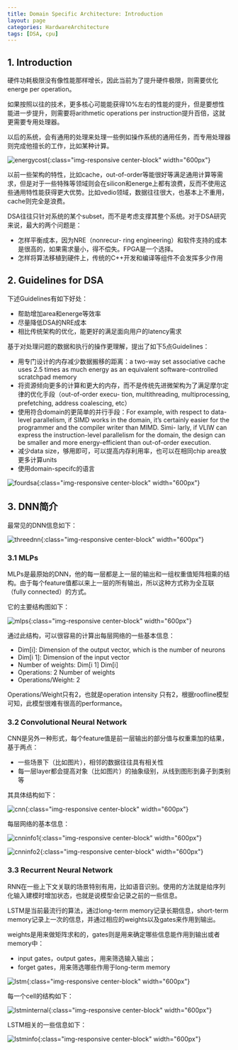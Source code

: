 ```yaml
---
title: Domain Specific Architecture: Introduction
layout: page
categories: HardwareArchitecture
tags: [DSA, cpu]
---
```


## 1. Introduction
硬件功耗极限没有像性能那样增长，因此当前为了提升硬件极限，则需要优化energe per operation。

如果按照以往的技术，更多核心可能能获得10%左右的性能的提升，但是要想性能进一步提升，则需要将arithmetic operations per instruction提升百倍，这就更需要专用处理器。

以后的系统，会有通用的处理来处理一些例如操作系统的通用任务，而专用处理器则完成他擅长的工作，比如某种计算。

![energycost](/assets/dsa/energy_cost.png){:class="img-responsive center-block" width="600px"}

以前一些架构的特性，比如cache，out-of-order等能很好等满足通用计算等需求，但是对于一些特殊等领域则会在silicon和energe上都有浪费，反而不使用这些通用特性能获得更大优势。比如vedio领域，数据往往很大，也基本上不重用，cache则完全是浪费。

DSA往往只针对系统的某个subset，而不是考虑支撑其整个系统。对于DSA研究来说，最大的两个问题是：
- 怎样平衡成本，因为NRE（nonrecur- ring engineering）和软件支持的成本是很高的，如果需求量小，得不偿失。FPGA是一个选择。
- 怎样将算法移植到硬件上，传统的C++开发和编译等组件不会发挥多少作用

## 2. Guidelines for DSA
下述Guidelines有如下好处：
- 帮助增加area和energe等效率
- 尽量降低DSA的NRE成本
- 相比传统架构的优化，能更好的满足面向用户的latency需求

基于对处理问题的数据和执行的操作更理解，提出了如下5点Guidelines：
- 用专门设计的内存减少数据搬移的距离：a two-way set associative cache uses 2.5 times as much energy as an equivalent software-controlled scratchpad memory
- 将资源倾向更多的计算和更大的内存，而不是传统先进微架构为了满足摩尔定律的优化手段（out-of-order execu- tion, multithreading, multiprocessing, prefetching, address coalescing, etc）
- 使用符合domain的更简单的并行手段：For example, with respect to data-level parallelism, if SIMD works in the domain, it’s certainly easier for the programmer and the compiler writer than MIMD. Simi- larly, if VLIW can express the instruction-level parallelism for the domain, the design can be smaller and more energy-efficient than out-of-order execution.
- 减少data size，够用即可，可以提高内存利用率，也可以在相同chip area放更多计算units
- 使用domain-specifc的语言

![fourdsa](/assets/dsa/four_dsa.png){:class="img-responsive center-block" width="600px"}

## 3. DNN简介
最常见的DNN信息如下：

![threednn](/assets/dsa/three_dnn.png){:class="img-responsive center-block" width="600px"}

### 3.1 MLPs
MLPs是最原始的DNN，他的每一层都是上一层的输出和一组权重值矩阵相乘的结构。由于每个feature值都以来上一层的所有输出，所以这种方式称为全互联（fully connected）的方式。

它的主要结构图如下：

![mlps](/assets/dsa/mlps.png){:class="img-responsive center-block" width="600px"}

通过此结构，可以很容易的计算出每层网络的一些基本信息：
- Dim[i]: Dimension of the output vector, which is the number of neurons
- Dim[i 1]: Dimension of the input vector
- Number of weights: Dim[i 1] Dim[i]
- Operations: 2 Number of weights
- Operations/Weight: 2

Operations/Weight只有2，也就是operation intensity 只有2，根据roofline模型可知，此模型很难有很高的performance。

### 3.2 Convolutional Neural Network
CNN是另外一种形式，每个feature值是前一层输出的部分值与权重乘加的结果，基于两点：
- 一些场景下（比如图片），相邻的数据往往具有相关性
- 每一层layer都会提高对象（比如图片）的抽象级别，从线到图形到鼻子到类别等

其具体结构如下：

![cnn](/assets/dsa/cnn.png){:class="img-responsive center-block" width="600px"}

每层网络的基本信息：

![cnninfo1](/assets/dsa/cnn_info1.png){:class="img-responsive center-block" width="600px"}

![cnninfo2](/assets/dsa/cnn_info2.png){:class="img-responsive center-block" width="600px"}

### 3.3 Recurrent Neural Network
RNN在一些上下文关联的场景特别有用，比如语音识别。使用的方法就是给序列化输入建模时增加状态，也就是说模型会记录之前的一些信息。

LSTM是当前最流行的算法，通过long-term memory记录长期信息，short-term memory记录上一次的信息，并通过相应的weights以及gates来作用到输出。

weights是用来做矩阵求和的，gates则是用来确定哪些信息能作用到输出或者memory中：
- input gates，output gates，用来筛选输入输出；
- forget gates，用来筛选哪些作用于long-term memory

![lstm](/assets/dsa/lstm.png){:class="img-responsive center-block" width="600px"}

每一个cell的结构如下：

![lstminternal](/assets/dsa/lstm_internal.png){:class="img-responsive center-block" width="600px"}

LSTM相关的一些信息如下：

![lstminfo](/assets/dsa/lstm_info.png){:class="img-responsive center-block" width="600px"}
